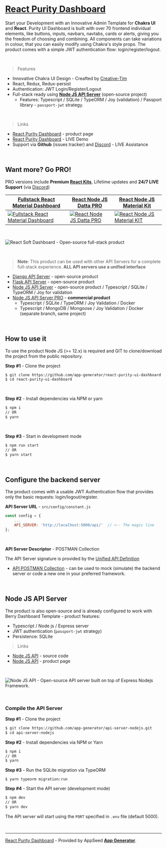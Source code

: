 # [React Purity Dashboard](https://appseed.us/product/node-js-react-purity-dashboard)

Start your Development with an Innovative Admin Template for **Chakra UI** and **React**. Purity UI Dashboard is built with over 70 frontend individual elements, like buttons, inputs, navbars, navtabs, cards or alerts, giving you the freedom of choosing and combining. All components can take variations in colour, that you can easily modify using Chakra's style props. The product comes with a simple JWT authentication flow: login/register/logout. 

<br />

> Features

- Innovative Chakra UI Design - Creafted by [Creative-Tim](https://bit.ly/3fKQZaL)
- React, Redux, Redux-persist
- Authentication: JWT Login/Register/Logout
- Full-stack ready using **[Node JS API Server](https://github.com/app-generator/api-server-nodejs)** (open-source project)
  - Features: Typescript / SQLite / TypeORM / Joy (validation) / Passport library - `passport-jwt` strategy.

<br />

> Links

- [React Purity Dashboard](https://appseed.us/product/node-js-react-purity-dashboard) - product page
- [React Purity Dashboard](https://node-js-react-purity-dashboard.appseed-srv1.com/) - LIVE Demo
- Support via **Github** (issues tracker) and [Discord](https://appseed.us/support) - LIVE Assistance 

<br />

## Want more? Go PRO!

PRO versions include **Premium [React Kits](https://appseed.us/apps/react)**, Lifetime updates and **24/7 LIVE Support** (via [Discord](https://discord.gg/fZC6hup))

| [Fullstack React Material Dashboard](https://appseed.us/full-stack/react-material-dashboard) | [React Node JS Datta PRO](https://appseed.us/product/react-node-js-datta-able-pro) | [React Node JS Material Kit](https://appseed.us/product/react-node-js-material-kit-pro) |
| --- | --- | --- |
| [![Fullstack React Material Dashboard](https://user-images.githubusercontent.com/51070104/128878037-50da7a12-787d-455d-933a-30b2957e2896.png)](https://appseed.us/full-stack/react-material-dashboard) | [![React Node JS Datta PRO](https://user-images.githubusercontent.com/51070104/126295682-6e89cdd8-455f-4f44-bb3c-0302d02c34a2.png)](https://appseed.us/product/react-node-js-datta-able-pro) | [![React Node JS Material KIT](https://user-images.githubusercontent.com/51070104/128535389-a09c68c2-02ec-4eb9-bad9-6bafcee85b10.png)](https://appseed.us/product/react-node-js-material-kit-pro)

<br /> 

![React Soft Dashboard - Open-source full-stack product](https://user-images.githubusercontent.com/51070104/136687466-1dfeeb6b-d474-45df-879b-0857b27eb615.gif) 

<br >

> **Note**: This product can be used with other API Servers for a complete full-stack experience. **ALL API servers use a unified interface**

- [Django API Server](https://github.com/app-generator/api-server-django) - open-source product
- [Flask API Server](https://github.com/app-generator/api-server-flask) - open-source product
- [Node JS API Server](https://github.com/app-generator/api-server-nodejs) - open-source product / Typescript / SQLite / TypeORM / Joy for validation
- [Node JS API Server PRO](https://github.com/app-generator/api-server-nodejs-pro) - **commercial product**
    - Typescript / SQLite / TypeORM / Joy Validation / Docker
    - Typescript / MongoDB / Mongoose / Joy Validation / Docker (separate branch, same project)

<br />

## How to use it

To use the product Node JS (>= 12.x) is required and GIT to clone/download the project from the public repository.

**Step #1** - Clone the project

```bash
$ git clone https://github.com/app-generator/react-purity-ui-dashboard.git
$ cd react-purity-ui-dashboard
```

<br >

**Step #2** - Install dependencies via NPM or yarn

```bash
$ npm i
// OR
$ yarn
```

<br />

**Step #3** - Start in development mode

```bash
$ npm run start 
// OR
$ yarn start
```

<br />

## Configure the backend server

The product comes with a usable JWT Authentication flow that provides only the basic requests: login/logout/register. 

**API Server URL** - `src/config/constant.js` 

```javascript
const config = {
    ...
    API_SERVER: 'http://localhost:5000/api/'  // <-- The magic line
};
```

<br />

**API Server Descriptor** - POSTMAN Collection

The API Server signature is provided by the [Unified API Definition](https://docs.appseed.us/boilerplate-code/api-unified-definition)

- [API POSTMAN Collection](https://github.com/app-generator/api-server-unified/blob/main/api.postman_collection.json) - can be used to mock (simulate) the backend server or code a new one in your preferred framework. 

<br />

## Node JS API Server

The product is also open-source and is already configured to work with Berry Dashboard Template - product features:

- Typescript / Node js / Express server
- JWT authentication (`passport-jwt` strategy)
- Persistence: SQLite 

> Links

- [Node JS API](https://github.com/app-generator/api-server-nodejs) - source code
- [Node JS API](https://appseed.us/boilerplate-code/nodejs-starter) - product page

<br />

![Node JS API - Open-source API server built on top of Express Nodejs Framework.](https://user-images.githubusercontent.com/51070104/124934824-c210a700-e00d-11eb-9d01-e05bd8bfb608.png)

<br />

### Compile the API Server

**Step #1** - Clone the project

```bash
$ git clone https://github.com/app-generator/api-server-nodejs.git
$ cd api-server-nodejs
```

**Step #2** - Install dependencies via NPM or Yarn

```bash
$ npm i
// OR
$ yarn
```

**Step #3** - Run the SQLite migration via TypeORM

```
$ yarn typeorm migration:run
```

**Step #4** - Start the API server (development mode)

```bash
$ npm dev
// OR
$ yarn dev
```

The API server will start using the `PORT` specified in `.env` file (default 5000).

<br /> 

---
[React Purity Dashboard](https://appseed.us/product/node-js-react-purity-dashboard) - Provided by AppSeed **[App Generator](https://appseed.us/app-generator)**.
